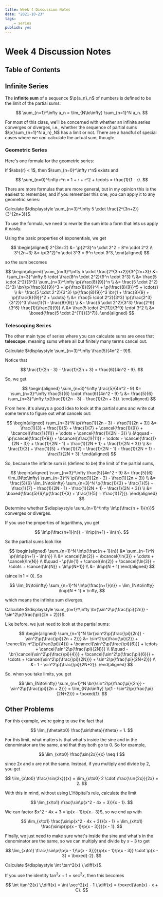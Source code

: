```yaml
---
title: Week 4 Discussion Notes
date: "2021-10-23"
tags:
    - series
publish: yes
---
```


# Week 4 Discussion Notes

## Table of Contents

## Infinite Series

<definition>

The **infinite sum** of a sequence $\p{a_n}_n$ of numbers is defined to be the limit of the partial sums:

$$
\sum_{n=1}^\infty a_n = \lim_{N\to\infty} \sum_{n=1}^N a_n.
$$

</definition>

For most of this class, we'll be concerned with whether an infinite series converges or diverges, i.e., whether the sequence of partial sums $\p{\sum_{n=1}^N a_n}_N$ has a limit or not. There are a handful of special cases where we _can_ calculate the actual sum, though:

### Geometric Series

Here's one formula for the geometric series:

<theorem>

If $\abs{r} < 1$, then $\sum_{n=0}^\infty r^n$ exists and

$$
\sum_{n=0}^\infty r^n
    = 1 + r + r^2 + \cdots
    = \frac{1}{1 - r}.
$$

</theorem>

There are more formulas that are more general, but in my opinion this is the easiest to remember, and if you remember this one, you can apply it to any geometric series:

<example>

Calculate $\displaystyle \sum_{n=3}^\infty 5 \cdot \frac{2^{3n+2}}{3^{2n+3}}$.

</example>

<solution>

To use the formula, we need to rewrite the sum into a form that lets us apply it easily.

Using the basic properties of exponentials, we get

$$
\begin{aligned}
    2^{3n+2}
        &= \p{2^3}^n \cdot 2^2
         = 8^n \cdot 2^2 \\
    3^{2n+3}
        &= \p{3^2}^n \cdot 3^3
         = 9^n \cdot 3^3,
\end{aligned}
$$

so the sum becomes

$$
\begin{aligned}
    \sum_{n=3}^\infty 5 \cdot \frac{2^{3n+2}}{3^{2n+3}}
        &= \sum_{n=3}^\infty 5 \cdot \frac{8^n \cdot 2^2}{9^n \cdot 3^3} \\
        &= \frac{5 \cdot 2^2}{3^3} \sum_{n=3}^\infty \p{\frac{8}{9}}^n \\
        &= \frac{5 \cdot 2^2}{3^3} \br{\p{\frac{8}{9}}^3 + \p{\frac{8}{9}}^4 + \p{\frac{8}{9}}^5 + \cdots} \\
        &= \frac{5 \cdot 2^2}{3^3} \p{\frac{8}{9}}^3 \br{1 + \frac{8}{9} + \p{\frac{8}{9}}^2 + \cdots} \\
        &= \frac{5 \cdot 2^2}{3^3} \p{\frac{2^3}{3^2}}^3 \frac{1}{1 - \frac{8}{9}} \\
        &= \frac{5 \cdot 2^2}{3^3} \frac{2^9}{3^6} \frac{1}{\frac{1}{9}} \\
        &= \frac{5 \cdot 2^{11}}{3^9} \cdot 3^2 \\
        &= \boxed{\frac{5 \cdot 2^{11}}{3^7}}.
\end{aligned}
$$

</solution>

### Telescoping Series

The other main type of series where you can calculate sums are ones that **telescope**, meaning sums where all but finitely many terms cancel out.

<example>

Calculate $\displaystyle \sum_{n=3}^\infty \frac{5}{4n^2 - 9}$.

</example>

<solution>

Notice that

$$
\frac{1}{2n - 3} - \frac{1}{2n + 3}
    = \frac{6}{4n^2 - 9}.
$$

So, we get

$$
\begin{aligned}
    \sum_{n=3}^\infty \frac{5}{4n^2 - 9}
        &= \sum_{n=3}^\infty \frac{5}{6} \cdot \frac{6}{4n^2 - 9} \\
        &= \frac{5}{6} \sum_{n=3}^\infty \p{\frac{1}{2n - 3} - \frac{1}{2n + 3}}.
\end{aligned}
$$

From here, it's always a good idea to look at the partial sums and write out some terms to figure out what cancels out:

$$
\begin{aligned}
    \sum_{n=3}^N \p{\frac{1}{2n - 3} - \frac{1}{2n + 3}}
        &= \frac{1}{3} + \frac{1}{5} + \frac{1}{7} + \cancel{\frac{1}{9}} + \bcancel{\frac{1}{11}} + \cdots + \cancel{\frac{1}{2N - 3}} \\
            &\qquad - \p{\cancel{\frac{1}{9}} + \bcancel{\frac{1}{11}} + \cdots + \cancel{\frac{1}{2N - 3}} + \frac{1}{2N - 1} + \frac{1}{2N + 1} + \frac{1}{2N + 3}} \\
        &= \frac{1}{3} + \frac{1}{5} + \frac{1}{7} - \frac{1}{2N - 1} - \frac{1}{2N + 1} - \frac{1}{2N + 3}.
\end{aligned}
$$

So, because the infinite sum is (defined to be) the limit of the partial sums,

$$
\begin{aligned}
    \sum_{n=3}^\infty \frac{5}{4n^2 - 9}
        &= \frac{5}{6} \lim_{N\to\infty} \sum_{n=3}^N \p{\frac{1}{2n - 3} - \frac{1}{2n + 3}} \\
        &= \frac{5}{6} \lim_{N\to\infty} \sum_{n=3}^N \p{\frac{1}{3} + \frac{1}{5} + \frac{1}{7} - \frac{1}{2N - 1} - \frac{1}{2N + 1} - \frac{1}{2N + 3}} \\
        &= \boxed{\frac{5}{6}\p{\frac{1}{3} + \frac{1}{5} + \frac{1}{7}}}.
\end{aligned}
$$

</solution>

<example>

Determine whether $\displaystyle \sum_{n=1}^\infty \ln\p{\frac{n + 1}{n}}$ converges or diverges.

</example>

<solution>

If you use the properties of logarithms, you get

$$
\ln\p{\frac{n+1}{n}} = \ln\p{n+1} - \ln{n}.
$$

So the partial sums look like

$$
\begin{aligned}
    \sum_{n=1}^N \ln\p{\frac{n + 1}{n}}
        &= \sum_{n=1}^N \p{\ln\p{n+1} - \ln{n}} \\
        &= \cancel{\ln{2}} + \bcancel{\ln{3}} + \cdots + \cancel{\ln{N}} \\
            &\quad - \p{\ln{1} + \cancel{\ln{2}} + \bcancel{\ln{3}} + \cdots + \cancel{\ln{N}} + \ln\p{N+1}} \\
        &= \ln\p{N + 1}
\end{aligned}
$$

(since $\ln{1} = 0$). So

$$
\lim_{N\to\infty} \sum_{n=1}^N \ln\p{\frac{n+1}{n}}
    = \lim_{N\to\infty} \ln\p{N + 1}
    = \infty,
$$

which means the infinite sum diverges.

</solution>

<example>

Calculate $\displaystyle \sum_{n=1}^\infty \br{\sin^2\p{\frac{\pi}{2n}} - \sin^2\p{\frac{\pi}{2n + 2}}}$.

</example>

<solution>

Like before, we just need to look at the partial sums:

$$
\begin{aligned}
    \sum_{n=1}^N \br{\sin^2\p{\frac{\pi}{2n}} - \sin^2\p{\frac{\pi}{2n + 2}}}
        &= \sin^2\p{\frac{\pi}{2}} + \cancel{\sin^2\p{\frac{\pi}{4}}} + \bcancel{\sin^2\p{\frac{\pi}{6}}} + \cdots + \cancel{\sin^2\p{\frac{\pi}{2N}}} \\
            &\quad - \br{\cancel{\sin^2\p{\frac{\pi}{4}}} + \bcancel{\sin^2\p{\frac{\pi}{6}}} + \cdots + \cancel{\sin^2\p{\frac{\pi}{2N}}} + \sin^2\p{\frac{\pi}{2N+2}}} \\
        &= 1 - \sin^2\p{\frac{\pi}{2N+2}}.
\end{aligned}
$$

So, when you take limits, you get

$$
\lim_{N\to\infty} \sum_{n=1}^N \br{\sin^2\p{\frac{\pi}{2n}} - \sin^2\p{\frac{\pi}{2n + 2}}}
    = \lim_{N\to\infty} \p{1 - \sin^2\p{\frac{\pi}{2N+2}}}
    = \boxed{1}.
$$

</solution>

## Other Problems

<example>

For this example, we're going to use the fact that

$$
\lim_{\theta\to0} \frac{\sin\theta}{\theta} = 1.
$$

For this limit, what matters is that what's inside the sine and in the denominator are the same, and that they both go to $0$. So for example,

$$
\lim_{x\to0} \frac{\sin{2x}}{x} \neq 1
$$

since $2x$ and $x$ are not the same. Instead, if you multiply and divide by $2$, you get

$$
\lim_{x\to0} \frac{\sin{2x}}{x}
    = \lim_{x\to0} 2 \cdot \frac{\sin{2x}}{2x}
    = 2.
$$

With this in mind, without using L'Hôpital's rule, calculate the limit

$$
\lim_{x\to1} \frac{\sin\p{x^2 - 4x + 3}}{x - 1}.
$$

</example>

<solution>

We can factor $x^2 - 4x + 3 = \p{x - 1}\p{x - 3}$, so we end up with

$$
\lim_{x\to1} \frac{\sin\p{x^2 - 4x + 3}}{x - 1}
    = \lim_{x\to1} \frac{\sin\p{\p{x - 1}\p{x - 3}}}{x - 1}.
$$

Finally, we just need to make sure what's inside the sine and what's in the denominator are the same, so we can multiply and divide by $x - 3$ to get

$$
\lim_{x\to1} \frac{\sin\p{\p{x - 1}\p{x - 3}}}{\p{x - 1}\p{x - 3}} \cdot \p{x - 3}
    = \boxed{-2}.
$$

</solution>

<example>

Calculate $\displaystyle \int \tan^2{x} \,\diff{x}$.

</example>

<solution>

If you use the identity $\tan^2{x} + 1 = \sec^2{x}$, then this becomes

$$
\int \tan^2{x} \,\diff{x}
    = \int \sec^2{x} - 1 \,\diff{x}
    = \boxed{\tan{x} - x + C}.
$$

</solution>
